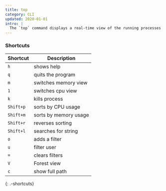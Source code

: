 ```yaml
---
title: top
category: CLI
updated: 2020-01-01
intro: |
  The `top` command displays a real-time view of the running processes in a Unix-like operating system.
---
```


### Shortcuts

| Shortcut  | Description           |
| --------- | --------------------- |
| `h`       | shows help            |
| `q`       | quits the program     |
| `m`       | switches memory view  |
| `1`       | switches cpu view     |
| `k`       | kills process         |
| `Shift+p` | sorts by CPU usage    |
| `Shift+m` | sorts by memory usage |
| `Shift+r` | reverses sorting      |
| `Shift+l` | searches for string   |
| `o`       | adds a filter         |
| `u`       | filter user           |
| `=`       | clears filters        |
| `V`       | Forest view           |
| `c`       | show full path        |
{: .-shortcuts}
